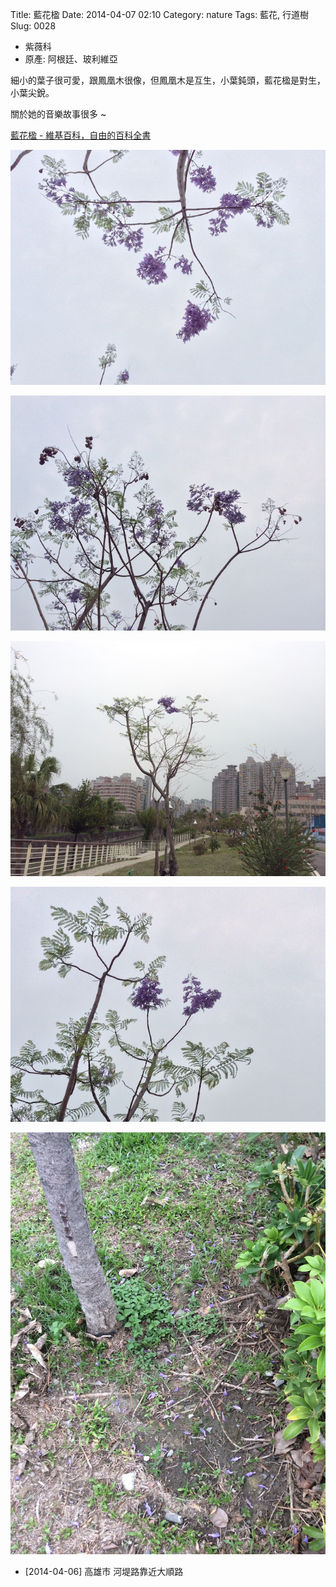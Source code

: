 Title: 藍花楹
Date: 2014-04-07 02:10
Category: nature
Tags: 藍花, 行道樹
Slug: 0028

* 紫薇科
* 原產: 阿根廷、玻利維亞

細小的葉子很可愛，跟鳳凰木很像，但鳳凰木是互生，小葉鈍頭，藍花楹是對生，小葉尖銳。

關於她的音樂故事很多 ~

[藍花楹 - 維基百科，自由的百科全書](http://zh.wikipedia.org/wiki/蓝花楹)

![](/static/images/nature/plant/0028/tn_IMG_0273.JPG)

![](/static/images/nature/plant/0028/tn_IMG_0275.JPG)

![](/static/images/nature/plant/0028/tn_IMG_0276.JPG)

![](/static/images/nature/plant/0028/tn_IMG_0279.JPG)

![](/static/images/nature/plant/0028/tn_IMG_0280.JPG)

* [2014-04-06] 高雄市 河堤路靠近大順路
